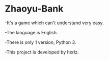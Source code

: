 # Zhaoyu-Bank
-It's a game which can't understand very easy.

-The language is English.

-There is only 1 version, Python 3.

-This project is developed by hxrlz.
